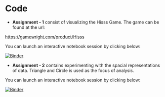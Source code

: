 # Code

* **Assignment - 1** consist of visualizing the Hisss Game. The game can be found at the url: 

https://gamewright.com/product/Hisss

You can launch an interactive notebook session by clicking below:

[![Binder](https://mybinder.org/badge_logo.svg)](https://mybinder.org/v2/gh/hrgupta/Advanced-Data-Visualization/master?filepath=Code%2FAssignment_1%20-%20Hisss%20Game%20Visualization.ipynb)

* **Assignment - 2** contains experimenting with the spacial representations of data. Triangle and Circle is used as the focus of analysis.

You can launch an interactive notebook session by clicking below:

[![Binder](https://mybinder.org/badge_logo.svg)](https://mybinder.org/v2/gh/hrgupta/Advanced-Data-Visualization/master?filepath=Code%2FAssignment_2%20-%20Spatial%20Representation%20Comparison.ipynb)
